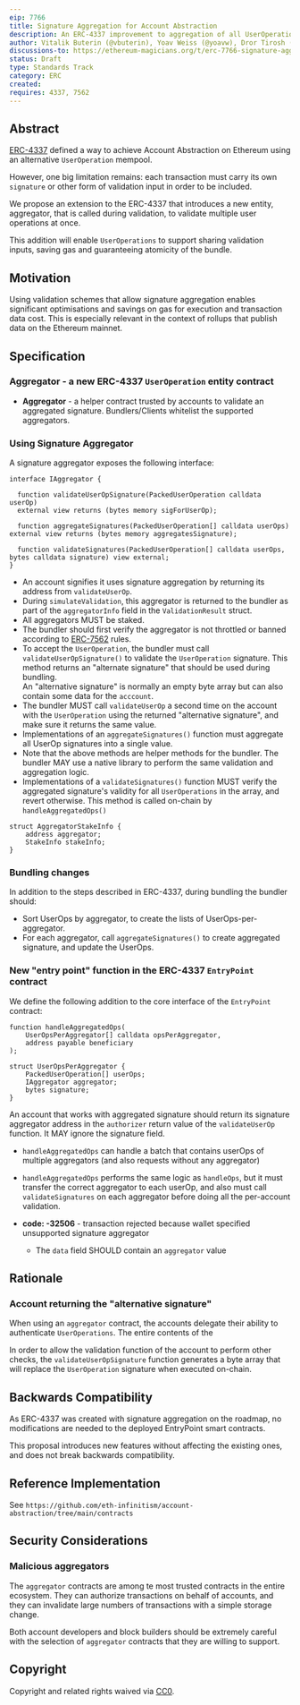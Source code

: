 ```yaml
---
eip: 7766
title: Signature Aggregation for Account Abstraction
description: An ERC-4337 improvement to aggregation of all UserOperation signatures in a bundle
author: Vitalik Buterin (@vbuterin), Yoav Weiss (@yoavw), Dror Tirosh (@drortirosh), Shahaf Nacson (@shahafn), Alex Forshtat (@forshtat)
discussions-to: https://ethereum-magicians.org/t/erc-7766-signature-aggregation-for-account-abstraction/21123
status: Draft
type: Standards Track
category: ERC
created:
requires: 4337, 7562
---
```


## Abstract

[ERC-4337](./eip-4337) defined a way to achieve Account Abstraction on Ethereum using an alternative `UserOperation` mempool.

However, one big limitation remains:
each transaction must carry its own `signature` or other form of validation input in order to be included.

We propose an extension to the ERC-4337 that introduces a new entity, aggregator, that is called during validation, to validate multiple user operations at once.

This addition will enable `UserOperations` to support sharing validation inputs, saving gas and guaranteeing atomicity of the bundle.

## Motivation

Using validation schemes that allow signature aggregation enables significant optimisations and savings on
gas for execution and transaction data cost. This is especially relevant in the context of rollups that publish data on
the Ethereum mainnet.

## Specification

### Aggregator - a new ERC-4337 `UserOperation` entity contract

* **Aggregator** - a helper contract trusted by accounts to validate an aggregated signature.
  Bundlers/Clients whitelist the supported aggregators.

### Using Signature Aggregator

A signature aggregator exposes the following interface:

```solidity
interface IAggregator {

  function validateUserOpSignature(PackedUserOperation calldata userOp)
  external view returns (bytes memory sigForUserOp);

  function aggregateSignatures(PackedUserOperation[] calldata userOps) external view returns (bytes memory aggregatesSignature);

  function validateSignatures(PackedUserOperation[] calldata userOps, bytes calldata signature) view external;
}
```

* An account signifies it uses signature aggregation by returning its address from `validateUserOp`.
* During `simulateValidation`, this aggregator is returned to the bundler as part of the `aggregatorInfo` field in the `ValidationResult` struct.
* All aggregators MUST be staked.
* The bundler should first verify the aggregator is not throttled or banned according to [ERC-7562](./eip-7562) rules.
* To accept the `UserOperation`, the bundler must call `validateUserOpSignature()` to validate the `UserOperation` signature.
  This method returns an "alternate signature" that should be used during bundling.\
  An "alternative signature" is normally an empty byte array but can also contain some data for the `acccount`.
* The bundler MUST call `validateUserOp` a second time on the account with the `UserOperation` using the
  returned "alternative signature", and make sure it returns the same value.
* Implementations of an `aggregateSignatures()` function must aggregate all UserOp signatures into a single value.
* Note that the above methods are helper methods for the bundler.
  The bundler MAY use a native library to perform the same validation and aggregation logic.
* Implementations of a `validateSignatures()` function MUST verify the aggregated signature's validity
  for all `UserOperations` in the array, and revert otherwise.
  This method is called on-chain by `handleAggregatedOps()`

```solidity
struct AggregatorStakeInfo {
    address aggregator;
    StakeInfo stakeInfo;
}
```
### Bundling changes

In addition to the steps described in ERC-4337, during bundling the bundler should:

* Sort UserOps by aggregator, to create the lists of UserOps-per-aggregator.
* For each aggregator, call `aggregateSignatures()` to create aggregated signature, and update the UserOps.

### New "entry point" function in the ERC-4337 `EntryPoint` contract

We define the following addition to the core interface of the `EntryPoint` contract:

```solidity
function handleAggregatedOps(
    UserOpsPerAggregator[] calldata opsPerAggregator,
    address payable beneficiary
);

struct UserOpsPerAggregator {
    PackedUserOperation[] userOps;
    IAggregator aggregator;
    bytes signature;
}
```

An account that works with aggregated signature should return its signature aggregator address
in the `authorizer` return value of the `validateUserOp` function.
It MAY ignore the signature field.

* `handleAggregatedOps` can handle a batch that contains userOps of multiple aggregators (and also requests without any aggregator)
* `handleAggregatedOps` performs the same logic as `handleOps`, but it must transfer the correct aggregator to each
  userOp, and also must call `validateSignatures` on each aggregator before doing all the per-account validation.

* **code: -32506** - transaction rejected because wallet specified unsupported signature aggregator
    * The `data` field SHOULD contain an `aggregator` value

## Rationale

### Account returning the "alternative signature"

When using an `aggregator` contract, the accounts delegate their ability to authenticate `UserOperations`.
The entire contents of the 

In order to allow the validation function of the account to perform other checks, the `validateUserOpSignature`
function generates a byte array that will replace the `UserOperation` signature when executed on-chain.

## Backwards Compatibility

As ERC-4337 was created with signature aggregation on the roadmap, no modifications are needed to the
deployed EntryPoint smart contracts.

This proposal introduces new features without affecting the existing ones, and does not break backwards compatibility.

## Reference Implementation

See `https://github.com/eth-infinitism/account-abstraction/tree/main/contracts`

## Security Considerations

### Malicious aggregators

The `aggregator` contracts are among te most trusted contracts in the entire ecosystem.
They can authorize transactions on behalf of accounts, and they can invalidate large numbers of transactions with
a simple storage change.

Both account developers and block builders should be extremely careful with the selection of `aggregator` contracts
that they are willing to support.

## Copyright

Copyright and related rights waived via [CC0](../LICENSE.md).
